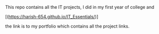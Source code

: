 This repo contains all the IT projects, 
I did in my first year of college and 

[(https://harish-654.github.io/IT_Essentials/)]

the link is to my portfolio which contains all the project links.

